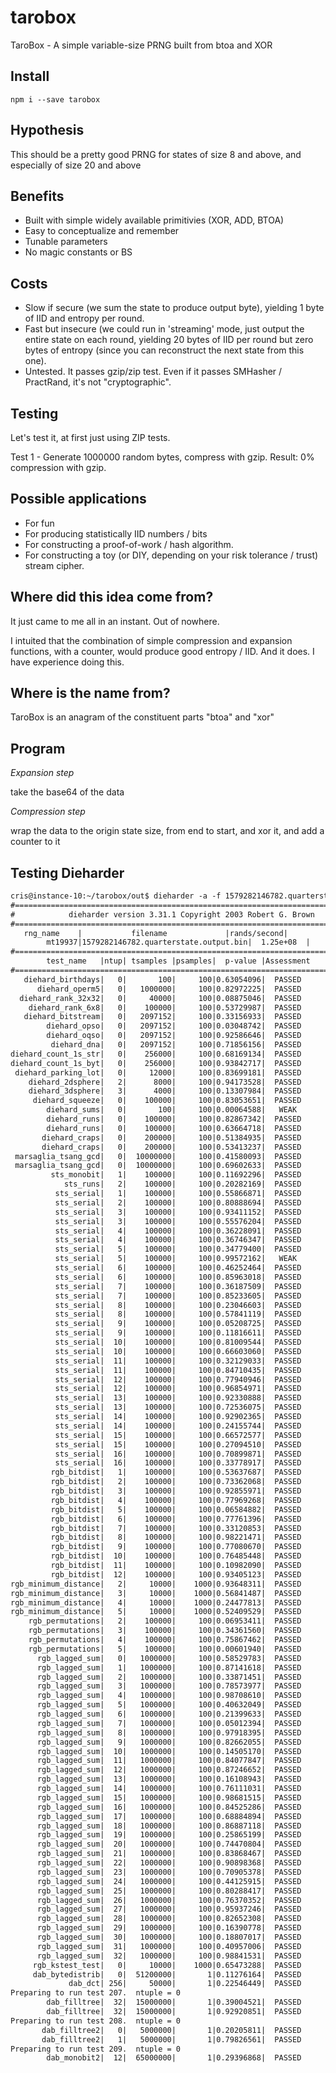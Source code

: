 # tarobox

TaroBox - A simple variable-size PRNG built from btoa and XOR

## Install

```
npm i --save tarobox
```

## Hypothesis

This should be a pretty good PRNG for states of size 8 and above, and especially of size 20 and above

## Benefits

- Built with simple widely available primitivies (XOR, ADD, BTOA)
- Easy to conceptualize and remember
- Tunable parameters
- No magic constants or BS

## Costs

- Slow if secure (we sum the state to produce output byte), yielding 1 byte of IID and entropy per round.
- Fast but insecure (we could run in 'streaming' mode, just output the entire state on each round,
yielding 20 bytes of IID per round but zero bytes of entropy (since you can reconstruct the next state from this one).
- Untested. It passes gzip/zip test. Even if it passes SMHasher / PractRand, it's not "cryptographic".

## Testing

Let's test it, at first just using ZIP tests.

Test 1 - Generate 1000000 random bytes, compress with gzip. Result: 0% compression with gzip.

## Possible applications

- For fun
- For producing statistically IID numbers / bits
- For constructing a proof-of-work / hash algorithm.
- For constructing a toy (or DIY, depending on your risk tolerance / trust) stream cipher.

## Where did this idea come from?

It just came to me all in an instant. Out of nowhere.

I intuited that the combination of simple compression and expansion functions, 
with a counter, would produce good entropy / IID. And it does. I have experience doing this. 

## Where is the name from?

TaroBox is an anagram of the constituent parts "btoa" and "xor" 

## Program

*Expansion step*

take the base64 of the data

*Compression step*

wrap the data to the origin state size, from end to start, and xor it, and add a counter to it

## Testing Dieharder

```txt
cris@instance-10:~/tarobox/out$ dieharder -a -f 1579282146782.quarterstate.output.bin
#=============================================================================#
#            dieharder version 3.31.1 Copyright 2003 Robert G. Brown          #
#=============================================================================#
   rng_name    |           filename             |rands/second|
        mt19937|1579282146782.quarterstate.output.bin|  1.25e+08  |
#=============================================================================#
        test_name   |ntup| tsamples |psamples|  p-value |Assessment
#=============================================================================#
   diehard_birthdays|   0|       100|     100|0.63054096|  PASSED
      diehard_operm5|   0|   1000000|     100|0.82972225|  PASSED
  diehard_rank_32x32|   0|     40000|     100|0.08875046|  PASSED
    diehard_rank_6x8|   0|    100000|     100|0.53729987|  PASSED
   diehard_bitstream|   0|   2097152|     100|0.33156933|  PASSED
        diehard_opso|   0|   2097152|     100|0.03048742|  PASSED
        diehard_oqso|   0|   2097152|     100|0.92586646|  PASSED
         diehard_dna|   0|   2097152|     100|0.71856156|  PASSED
diehard_count_1s_str|   0|    256000|     100|0.68169134|  PASSED
diehard_count_1s_byt|   0|    256000|     100|0.93842717|  PASSED
 diehard_parking_lot|   0|     12000|     100|0.83699181|  PASSED
    diehard_2dsphere|   2|      8000|     100|0.94173528|  PASSED
    diehard_3dsphere|   3|      4000|     100|0.13307984|  PASSED
     diehard_squeeze|   0|    100000|     100|0.83053651|  PASSED
        diehard_sums|   0|       100|     100|0.00064588|   WEAK
        diehard_runs|   0|    100000|     100|0.82867342|  PASSED
        diehard_runs|   0|    100000|     100|0.63664718|  PASSED
       diehard_craps|   0|    200000|     100|0.51384935|  PASSED
       diehard_craps|   0|    200000|     100|0.53413237|  PASSED
 marsaglia_tsang_gcd|   0|  10000000|     100|0.41580093|  PASSED
 marsaglia_tsang_gcd|   0|  10000000|     100|0.69602633|  PASSED
         sts_monobit|   1|    100000|     100|0.11692296|  PASSED
            sts_runs|   2|    100000|     100|0.20282169|  PASSED
          sts_serial|   1|    100000|     100|0.55866871|  PASSED
          sts_serial|   2|    100000|     100|0.80888694|  PASSED
          sts_serial|   3|    100000|     100|0.93411152|  PASSED
          sts_serial|   3|    100000|     100|0.55576204|  PASSED
          sts_serial|   4|    100000|     100|0.36228091|  PASSED
          sts_serial|   4|    100000|     100|0.36746347|  PASSED
          sts_serial|   5|    100000|     100|0.34779400|  PASSED
          sts_serial|   5|    100000|     100|0.99572162|   WEAK
          sts_serial|   6|    100000|     100|0.46252464|  PASSED
          sts_serial|   6|    100000|     100|0.85963018|  PASSED
          sts_serial|   7|    100000|     100|0.36187509|  PASSED
          sts_serial|   7|    100000|     100|0.85233605|  PASSED
          sts_serial|   8|    100000|     100|0.23046603|  PASSED
          sts_serial|   8|    100000|     100|0.57841119|  PASSED
          sts_serial|   9|    100000|     100|0.05208725|  PASSED
          sts_serial|   9|    100000|     100|0.11816611|  PASSED
          sts_serial|  10|    100000|     100|0.81009544|  PASSED
          sts_serial|  10|    100000|     100|0.66603060|  PASSED
          sts_serial|  11|    100000|     100|0.32129033|  PASSED
          sts_serial|  11|    100000|     100|0.84710435|  PASSED
          sts_serial|  12|    100000|     100|0.77940946|  PASSED
          sts_serial|  12|    100000|     100|0.96854971|  PASSED
          sts_serial|  13|    100000|     100|0.92330888|  PASSED
          sts_serial|  13|    100000|     100|0.72536075|  PASSED
          sts_serial|  14|    100000|     100|0.92902365|  PASSED
          sts_serial|  14|    100000|     100|0.24155744|  PASSED
          sts_serial|  15|    100000|     100|0.66572577|  PASSED
          sts_serial|  15|    100000|     100|0.27094510|  PASSED
          sts_serial|  16|    100000|     100|0.70899871|  PASSED
          sts_serial|  16|    100000|     100|0.33778917|  PASSED
         rgb_bitdist|   1|    100000|     100|0.53637687|  PASSED
         rgb_bitdist|   2|    100000|     100|0.73362068|  PASSED
         rgb_bitdist|   3|    100000|     100|0.92855971|  PASSED
         rgb_bitdist|   4|    100000|     100|0.77969268|  PASSED
         rgb_bitdist|   5|    100000|     100|0.06584882|  PASSED
         rgb_bitdist|   6|    100000|     100|0.77761396|  PASSED
         rgb_bitdist|   7|    100000|     100|0.33120853|  PASSED
         rgb_bitdist|   8|    100000|     100|0.98221471|  PASSED
         rgb_bitdist|   9|    100000|     100|0.77080670|  PASSED
         rgb_bitdist|  10|    100000|     100|0.76485448|  PASSED
         rgb_bitdist|  11|    100000|     100|0.10982090|  PASSED
         rgb_bitdist|  12|    100000|     100|0.93405123|  PASSED
rgb_minimum_distance|   2|     10000|    1000|0.93648311|  PASSED
rgb_minimum_distance|   3|     10000|    1000|0.56841487|  PASSED
rgb_minimum_distance|   4|     10000|    1000|0.24477813|  PASSED
rgb_minimum_distance|   5|     10000|    1000|0.52409529|  PASSED
    rgb_permutations|   2|    100000|     100|0.06953411|  PASSED
    rgb_permutations|   3|    100000|     100|0.34361560|  PASSED
    rgb_permutations|   4|    100000|     100|0.75867462|  PASSED
    rgb_permutations|   5|    100000|     100|0.00601940|  PASSED
      rgb_lagged_sum|   0|   1000000|     100|0.58529783|  PASSED
      rgb_lagged_sum|   1|   1000000|     100|0.87141618|  PASSED
      rgb_lagged_sum|   2|   1000000|     100|0.33871451|  PASSED
      rgb_lagged_sum|   3|   1000000|     100|0.78573977|  PASSED
      rgb_lagged_sum|   4|   1000000|     100|0.98708610|  PASSED
      rgb_lagged_sum|   5|   1000000|     100|0.40632049|  PASSED
      rgb_lagged_sum|   6|   1000000|     100|0.21399633|  PASSED
      rgb_lagged_sum|   7|   1000000|     100|0.05012394|  PASSED
      rgb_lagged_sum|   8|   1000000|     100|0.97918395|  PASSED
      rgb_lagged_sum|   9|   1000000|     100|0.82662055|  PASSED
      rgb_lagged_sum|  10|   1000000|     100|0.14505170|  PASSED
      rgb_lagged_sum|  11|   1000000|     100|0.84077847|  PASSED
      rgb_lagged_sum|  12|   1000000|     100|0.87246652|  PASSED
      rgb_lagged_sum|  13|   1000000|     100|0.16108943|  PASSED
      rgb_lagged_sum|  14|   1000000|     100|0.76111031|  PASSED
      rgb_lagged_sum|  15|   1000000|     100|0.98681515|  PASSED
      rgb_lagged_sum|  16|   1000000|     100|0.84525286|  PASSED
      rgb_lagged_sum|  17|   1000000|     100|0.68884894|  PASSED
      rgb_lagged_sum|  18|   1000000|     100|0.86887118|  PASSED
      rgb_lagged_sum|  19|   1000000|     100|0.25865199|  PASSED
      rgb_lagged_sum|  20|   1000000|     100|0.74470804|  PASSED
      rgb_lagged_sum|  21|   1000000|     100|0.83868467|  PASSED
      rgb_lagged_sum|  22|   1000000|     100|0.90898368|  PASSED
      rgb_lagged_sum|  23|   1000000|     100|0.70905378|  PASSED
      rgb_lagged_sum|  24|   1000000|     100|0.44125915|  PASSED
      rgb_lagged_sum|  25|   1000000|     100|0.80288417|  PASSED
      rgb_lagged_sum|  26|   1000000|     100|0.76370352|  PASSED
      rgb_lagged_sum|  27|   1000000|     100|0.95937246|  PASSED
      rgb_lagged_sum|  28|   1000000|     100|0.82652308|  PASSED
      rgb_lagged_sum|  29|   1000000|     100|0.16390778|  PASSED
      rgb_lagged_sum|  30|   1000000|     100|0.18807017|  PASSED
      rgb_lagged_sum|  31|   1000000|     100|0.40957006|  PASSED
      rgb_lagged_sum|  32|   1000000|     100|0.98841531|  PASSED
     rgb_kstest_test|   0|     10000|    1000|0.65473288|  PASSED
     dab_bytedistrib|   0|  51200000|       1|0.11276164|  PASSED
             dab_dct| 256|     50000|       1|0.22546449|  PASSED
Preparing to run test 207.  ntuple = 0
        dab_filltree|  32|  15000000|       1|0.39004521|  PASSED
        dab_filltree|  32|  15000000|       1|0.92920851|  PASSED
Preparing to run test 208.  ntuple = 0
       dab_filltree2|   0|   5000000|       1|0.20205811|  PASSED
       dab_filltree2|   1|   5000000|       1|0.79826561|  PASSED
Preparing to run test 209.  ntuple = 0
        dab_monobit2|  12|  65000000|       1|0.29396868|  PASSED
```

